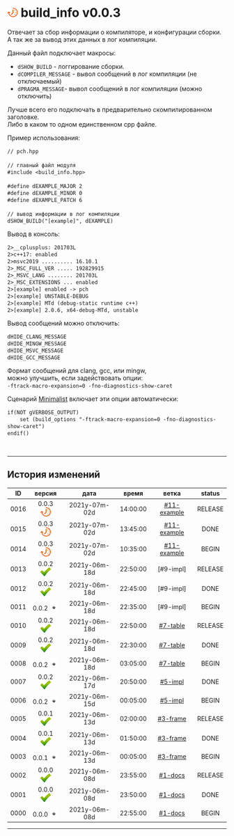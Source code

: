 [M]: #main  "головной файл модуля"
[P]: ../icons/progress.png
[S]: ../icons/success.png
[F]: ../icons/failed.png
[D]: ../icons/danger.png
[E]: ../icons/empty.png
[B]: ../icons/bug.png
[N]: ../icons/na.png

<a name="main"></a>
[![P]][M] build_info v0.0.3
===========================
Отвечает за сбор информации о компиляторе, и конфигурации сборки.  
А так же за вывод этих данных в лог компиляции.  

Данный файл подключает макросы:  
  - `dSHOW_BUILD` - логгирование сборки.  
  - `dCOMPILER_MESSAGE` - вывол сообщений в лог компиляции (не отключаемый)  
  - `dPRAGMA_MESSAGE`- вывол сообщений в лог компиляции (можно отключить)  

Лучше всего его подключать в предварительно скомпилированном заголовке.  
Либо в каком то одном единственном cpp файле.  

Пример использования:  

```
// pch.hpp

// главный файл модуля
#include <build_info.hpp>  

#define dEXAMPLE_MAJOR 2
#define dEXAMPLE_MINOR 0
#define dEXAMPLE_PATCH 6

// вывод информации в лог компиляции
dSHOW_BUILD("[example]", dEXAMPLE)  
```

Вывод в консоль:  
```
2>__cplusplus: 201703L
2>c++17: enabled
2>msvc2019 .......... 16.10.1
2>_MSC_FULL_VER ..... 192829915
2>_MSVC_LANG ........ 201703L
2>_MSC_EXTENSIONS ... enabled
2>[example] enabled -> pch
2>[example] UNSTABLE-DEBUG
2>[example] MTd (debug-static runtime c++)
2>[example] 2.0.6, x64-debug-MTd, unstable
```

Вывод сообщений можно отключить:  
```
dHIDE_CLANG_MESSAGE
dHIDE_MINGW_MESSAGE
dHIDE_MSVC_MESSAGE
dHIDE_GCC_MESSAGE
```

Формат сообщений для clang, gcc, или mingw,  
можно улучшить, если задействовать опции:  
`-ftrack-macro-expansion=0 -fno-diagnostics-show-caret`

Сценарий [Minimalist][Minimalist] включает эти опции автоматически:  

```
if(NOT gVERBOSE_OUTPUT)
    set (build_options "-ftrack-macro-expansion=0 -fno-diagnostics-show-caret")
endif()
```

[Minimalist]: https://github.com/Kartonagnick/cmake-minimalist
    "Minimalist - Универсальный сценарий сборки на языке cmake."  

<br/>

--------------------------------------------------------------------------------

История изменений 
-----------------

| **ID** | версия          |     дата      |  время   |     ветка     | status  |  
|:------:|:---------------:|:-------------:|:--------:|:-------------:|:-------:|  
|  0016  | 0.0.3 [![P]][M] | 2021y-07m-02d | 14:00:00 | [#11-example] | RELEASE |  
|  0015  | 0.0.3 [![P]][M] | 2021y-07m-02d | 13:45:00 | [#11-example] | DONE    |  
|  0014  | 0.0.3 [![P]][M] | 2021y-07m-02d | 10:35:00 | [#11-example] | BEGIN   |  
|  0013  | 0.0.2 [![S]][M] | 2021y-06m-18d | 22:50:00 | [#9-impl]     | RELEASE |  
|  0012  | 0.0.2 [![S]][M] | 2021y-06m-18d | 22:45:00 | [#9-impl]     | DONE    |  
|  0011  | 0.0.2 [![E]][M] | 2021y-06m-18d | 22:35:00 | [#9-impl]     | BEGIN   |  
|  0010  | 0.0.2 [![S]][M] | 2021y-06m-18d | 22:50:00 | [#7-table]    | RELEASE |  
|  0009  | 0.0.2 [![S]][M] | 2021y-06m-18d | 22:30:00 | [#7-table]    | DONE    |  
|  0008  | 0.0.2 [![E]][M] | 2021y-06m-18d | 03:05:00 | [#7-table]    | BEGIN   |  
|  0007  | 0.0.2 [![S]][M] | 2021y-06m-17d | 20:50:00 | [#5-impl]     | DONE    |  
|  0006  | 0.0.2 [![E]][M] | 2021y-06m-15d | 00:05:00 | [#5-impl]     | BEGIN   |  
|  0005  | 0.0.1 [![S]][M] | 2021y-06m-13d | 02:00:00 | [#3-frame]    | RELEASE |  
|  0004  | 0.0.1 [![S]][M] | 2021y-06m-13d | 01:50:00 | [#3-frame]    | DONE    |  
|  0003  | 0.0.1 [![E]][M] | 2021y-06m-13d | 00:05:00 | [#3-frame]    | BEGIN   |  
|  0002  | 0.0.0 [![S]][M] | 2021y-06m-08d | 23:55:00 | [#1-docs]     | RELEASE |  
|  0001  | 0.0.0 [![S]][M] | 2021y-06m-08d | 23:50:00 | [#1-docs]     | DONE    |  
|  0000  | 0.0.0 [![E]][M] | 2021y-06m-08d | 22:55:00 | [#1-docs]     | BEGIN   |  

--------------------------------------------------------------------------------

[#11-example]: ../history.md//#v003
[#9-pre]:      ../history.md//#v002
[#7-table]:    ../history.md//#v002
[#5-impl]:     ../history.md//#v002
[#3-frame]:    ../history.md//#v001
[#1-docs]:     ../history.md//#v000





